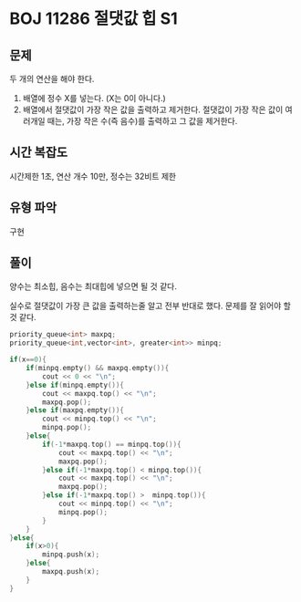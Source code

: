 # BOJ 11286 절댓값 힙 S1

## 문제

두 개의 연산을 해야 한다.

1. 배열에 정수 X를 넣는다. (X는 0이 아니다.)
2. 배열에서 절댓값이 가장 작은 값을 출력하고 제거한다. 절댓값이 가장 작은 값이 여러개일 때는, 가장 작은 수(즉 음수)를 출력하고 그 값을 제거한다.

## 시간 복잡도

시간제한 1초, 연산 개수 10만, 정수는 32비트 제한

## 유형 파악

구현

## 풀이

양수는 최소힙, 음수는 최대힙에 넣으면 될 것 같다.

실수로 절댓값이 가장 큰 값을 출력하는줄 알고 전부 반대로 했다. 문제를 잘 읽어야 할 것 같다.

```cpp
priority_queue<int> maxpq;
priority_queue<int,vector<int>, greater<int>> minpq;

if(x==0){
    if(minpq.empty() && maxpq.empty()){
        cout << 0 << "\n";
    }else if(minpq.empty()){
        cout << maxpq.top() << "\n";
        maxpq.pop();
    }else if(maxpq.empty()){
        cout << minpq.top() << "\n";
        minpq.pop();
    }else{
        if(-1*maxpq.top() == minpq.top()){
            cout << maxpq.top() << "\n";
            maxpq.pop();
        }else if(-1*maxpq.top() < minpq.top()){
            cout << maxpq.top() << "\n";
            maxpq.pop();
        }else if(-1*maxpq.top() >  minpq.top()){
            cout << minpq.top() << "\n";
            minpq.pop();
        }
    }
}else{
    if(x>0){
        minpq.push(x);
    }else{
        maxpq.push(x);
    }
}
```